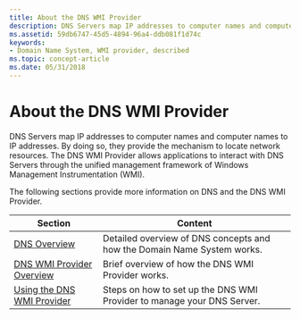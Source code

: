 ```yaml
---
title: About the DNS WMI Provider
description: DNS Servers map IP addresses to computer names and computer names to IP addresses.
ms.assetid: 59db6747-45d5-4894-96a4-ddb081f1d74c
keywords:
- Domain Name System, WMI provider, described
ms.topic: concept-article
ms.date: 05/31/2018
---
```


# About the DNS WMI Provider

DNS Servers map IP addresses to computer names and computer names to IP addresses. By doing so, they provide the mechanism to locate network resources. The DNS WMI Provider allows applications to interact with DNS Servers through the unified management framework of Windows Management Instrumentation (WMI).

The following sections provide more information on DNS and the DNS WMI Provider.



| Section                                                      | Content                                                                 |
|--------------------------------------------------------------|-------------------------------------------------------------------------|
| [DNS Overview](dns-overview.md)                             | Detailed overview of DNS concepts and how the Domain Name System works. |
| [DNS WMI Provider Overview](dns-wmi-provider-overview.md)   | Brief overview of how the DNS WMI Provider works.                       |
| [Using the DNS WMI Provider](using-the-dns-wmi-provider.md) | Steps on how to set up the DNS WMI Provider to manage your DNS Server.  |



 

 

 





